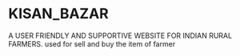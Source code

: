# KISAN_BAZAR
A USER FRIENDLY AND SUPPORTIVE WEBSITE FOR INDIAN RURAL FARMERS.
           used for sell and buy the item of farmer
